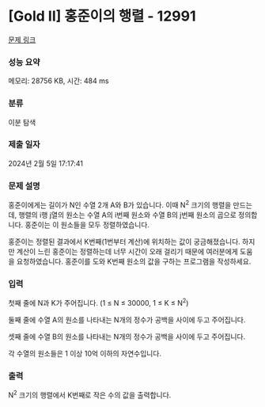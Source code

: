 # [Gold II] 홍준이의 행렬 - 12991 

[문제 링크](https://www.acmicpc.net/problem/12991) 

### 성능 요약

메모리: 28756 KB, 시간: 484 ms

### 분류

이분 탐색

### 제출 일자

2024년 2월 5일 17:17:41

### 문제 설명

<p>홍준이에게는 길이가 N인 수열 2개 A와 B가 있습니다. 이때 N<sup>2</sup> 크기의 행렬을 만드는데, 행렬의 i행 j열의 원소는 수열 A의 i번째 원소와 수열 B의 j번째 원소의 곱으로 정의합니다. 홍준이는 이 원소들을 모두 정렬하였습니다.</p>

<p>홍준이는 정렬된 결과에서 K번째(1번부터 계산)에 위치하는 값이 궁금해졌습니다. 하지만 계산이 느린 홍준이는 정렬하는데 너무 시간이 오래 걸리기 때문에 여러분에게 도움을 요청하였습니다. 홍준이를 도와 K번째 원소의 값을 구하는 프로그램을 작성하세요.</p>

### 입력 

 <p>첫째 줄에 N과 K가 주어집니다. (1 ≤ N ≤ 30000, 1 ≤ K ≤ N<sup>2</sup>)</p>

<p>둘째 줄에 수열 A의 원소를 나타내는 N개의 정수가 공백을 사이에 두고 주어집니다.</p>

<p>셋째 줄에 수열 B의 원소를 나타내는 N개의 정수가 공백을 사이에 두고 주어집니다.</p>

<p>각 수열의 원소들은 1 이상 10억 이하의 자연수입니다.</p>

### 출력 

 <p>N<sup>2</sup> 크기의 행렬에서 K번째로 작은 수의 값을 출력합니다.</p>

